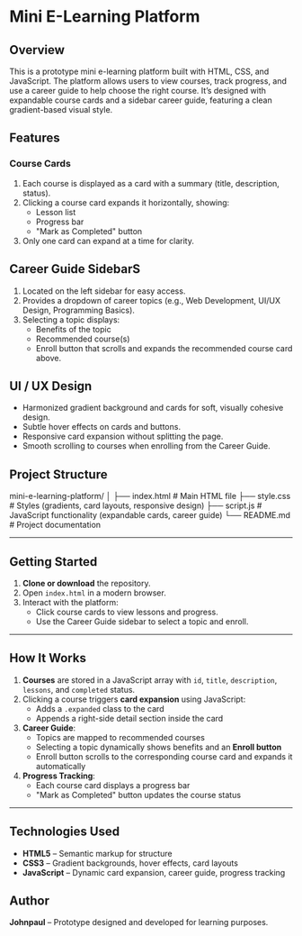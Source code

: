 # Mini E-Learning Platform

## Overview

This is a prototype mini e-learning platform built with HTML, CSS, and JavaScript. The platform allows users to view courses, track progress, and use a career guide to help choose the right course. It’s designed with expandable course cards and a sidebar career guide, featuring a clean gradient-based visual style.

## Features

### Course Cards

1. Each course is displayed as a card with a summary (title, description, status).
2. Clicking a course card expands it horizontally, showing:
   - Lesson list
   - Progress bar
   - "Mark as Completed" button
3. Only one card can expand at a time for clarity.

## Career Guide SidebarS

1. Located on the left sidebar for easy access.
2. Provides a dropdown of career topics (e.g., Web Development, UI/UX Design, Programming Basics).
3. Selecting a topic displays:
   - Benefits of the topic
   - Recommended course(s)
   - Enroll button that scrolls and expands the recommended course card above.

## UI / UX Design

- Harmonized gradient background and cards for soft, visually cohesive design.
- Subtle hover effects on cards and buttons.
- Responsive card expansion without splitting the page.
- Smooth scrolling to courses when enrolling from the Career Guide.

## Project Structure

mini-e-learning-platform/
│
├── index.html # Main HTML file
├── style.css # Styles (gradients, card layouts, responsive design)
├── script.js # JavaScript functionality (expandable cards, career guide)
└── README.md # Project documentation

---

## Getting Started

1. **Clone or download** the repository.
2. Open `index.html` in a modern browser.
3. Interact with the platform:
   - Click course cards to view lessons and progress.
   - Use the Career Guide sidebar to select a topic and enroll.

---

## How It Works

1. **Courses** are stored in a JavaScript array with `id`, `title`, `description`, `lessons`, and `completed` status.
2. Clicking a course triggers **card expansion** using JavaScript:
   - Adds a `.expanded` class to the card
   - Appends a right-side detail section inside the card
3. **Career Guide**:
   - Topics are mapped to recommended courses
   - Selecting a topic dynamically shows benefits and an **Enroll button**
   - Enroll button scrolls to the corresponding course card and expands it automatically
4. **Progress Tracking**:
   - Each course card displays a progress bar
   - "Mark as Completed" button updates the course status

---

## Technologies Used

- **HTML5** – Semantic markup for structure
- **CSS3** – Gradient backgrounds, hover effects, card layouts
- **JavaScript** – Dynamic card expansion, career guide, progress tracking

## Author

**Johnpaul** – Prototype designed and developed for learning purposes.
